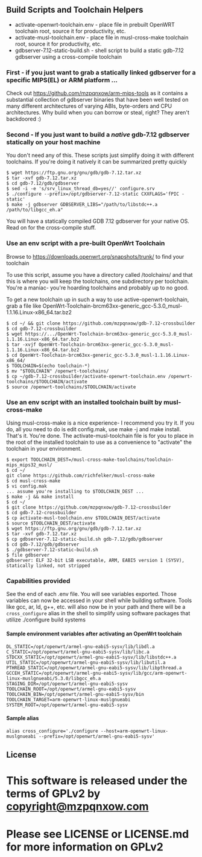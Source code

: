 ## Build Scripts and Toolchain Helpers

* activate-openwrt-toolchain.env - place file in prebuilt OpenWRT toolchain root, source it for productivity, etc.
* activate-musl-toolchain.env - place file in musl-cross-make toolchain root, source it for productivity, etc.
* gdbserver-7.12-static-build.sh - shell script to build a static gdb-7.12 gdbserver using a cross-compile toolchain

### First - if you just want to grab a statically linked gdbserver for a specific MIPS(EL) or ARM platform ...

Check out https://github.com/mzpqnxow/arm-mips-tools as it contains a substantial collection of gdbserver binaries that have been well tested on many different architectures of varying ABIs, byte-orders and CPU architectures. Why build when you can borrow or steal, right? They aren't backdoored :)

### Second - If you just want to build a *native* gdb-7.12 gdbserver statically on your host machine

You don't need any of this. These scripts just simplify doing it with different toolchains. If you're doing it natively it can be summarized pretty quickly

```
$ wget https://ftp.gnu.org/gnu/gdb/gdb-7.12.tar.xz
$ tar -xvf gdb-7.12.tar.xz
$ cd gdb-7.12/gdb/gdbserver
$ sed -i -e 's/srv_linux_thread_db=yes//' configure.srv
$ ./configure --prefix=/opt/gdbserver-7.12-static CXXFLAGS='fPIC -static'
$ make -j gdbserver GDBSERVER_LIBS="/path/to/libstdc++.a /path/to/libgcc_eh.a"
```

You will have a statically compiled GDB 7.12 gdbserver for your native OS. Read on for the cross-compile stuff.

### Use an env script with a pre-built OpenWrt Toolchain

Browse to https://downloads.openwrt.org/snapshots/trunk/ to find your toolchain

To use this script, assume you have a directory called /toolchains/ and that this is where you will keep the toolchains, one subdirectory per toolchain. You're a maniac- you're hoarding toolchains and probably up to no good.

To get a new toolchain up in such a way to use active-openwrt-toolchain, grab a file like OpenWrt-Toolchain-brcm63xx-generic_gcc-5.3.0_musl-1.1.16.Linux-x86_64.tar.bz2


```
$ cd ~/ && git clone https://github.com/mzpqnxow/gdb-7.12-crossbuilder
$ cd gdb-7.12-crossbuilder
$ wget https://.../OpenWrt-Toolchain-brcm63xx-generic_gcc-5.3.0_musl-1.1.16.Linux-x86_64.tar.bz2
$ tar -xvjf OpenWrt-Toolchain-brcm63xx-generic_gcc-5.3.0_musl-1.1.16.Linux-x86_64.tar.bz2
$ cd OpenWrt-Toolchain-brcm63xx-generic_gcc-5.3.0_musl-1.1.16.Linux-x86_64/
$ TOOLCHAIN=$(echo toolchain-*)
$ mv "$TOOLCHAIN" /openwrt-toolchains/
$ cp ~/gdb-7.12-crossbuilder/activate-openwrt-toolchain.env /openwrt-toolchains/$TOOLCHAIN/activate
$ source /openwrt-toolchains/$TOOLCHAIN/activate
```

### Use an env script with an installed toolchain built by musl-cross-make

Using musl-cross-make is a nice experience- I recommend you try it. If you do, all you need to do is edit config.mak, use make -j and make install. That's it. You're done. The activate-musl-toolchain file is for you to place in the root of the installed toolchain to use as a convenience to "activate" the toolchain in your environment.

```
$ export TOOLCHAIN_DEST=/musl-cross-make-toolchains/toolchain-mips_mips32_musl/
$ cd ~/
git clone https://github.com/richfelker/musl-cross-make
$ cd musl-cross-make
$ vi config.mak
... assume you're installing to $TOOLCHAIN_DEST ...
$ make -j && make install
$ cd ~/
$ git clone https://github.com/mzpqnxow/gdb-7.12-crossbuilder
$ cd gdb-7.12-crossbuilder
$ cp activate-musl-toolchain.env $TOOLCHAIN_DEST/activate
$ source $TOOLCHAIN_DEST/activate
$ wget https://ftp.gnu.org/gnu/gdb/gdb-7.12.tar.xz
$ tar -xvf gdb-7.12.tar.xz
$ cp gdbserver-7.12-static-build.sh gdb-7.12/gdb/gdbserver
$ cd gdb-7.12/gdb/gdbserver
$ ./gdbserver-7.12-static-build.sh
$ file gdbserver
gdbserver: ELF 32-bit LSB executable, ARM, EABI5 version 1 (SYSV), statically linked, not stripped
```

### Capabilities provided

See the end of each .env file. You will see variables exported. Those variables can now be accessed in your shell while building software. Tools like gcc, ar, ld, g++, etc. will also now be in your path and there will be a ```cross_configure``` alias in the shell to simplify using software packages that utilize ./configure build systems

#### Sample environment variables after activating an OpenWrt toolchain

```
DL_STATIC=/opt/openwrt/armel-gnu-eabi5-sysv/lib/libdl.a
C_STATIC=/opt/openwrt/armel-gnu-eabi5-sysv/lib/libc.a
STDCXX_STATIC=/opt/openwrt/armel-gnu-eabi5-sysv/lib/libstdc++.a
UTIL_STATIC=/opt/openwrt/armel-gnu-eabi5-sysv/lib/libutil.a
PTHREAD_STATIC=/opt/openwrt/armel-gnu-eabi5-sysv/lib/libpthread.a
GCCEH_STATIC=/opt/openwrt/armel-gnu-eabi5-sysv/lib/gcc/arm-openwrt-linux-muslgnueabi/5.3.0/libgcc_eh.a
STAGING_DIR=/opt/openwrt/armel-gnu-eabi5-sysv
TOOLCHAIN_ROOT=/opt/openwrt/armel-gnu-eabi5-sysv
TOOLCHAIN_BIN=/opt/openwrt/armel-gnu-eabi5-sysv/bin
TOOLCHAIN_TARGET=arm-openwrt-linux-muslgnueabi
SYSTEM_ROOT=/opt/openwrt/armel-gnu-eabi5-sysv
```

#### Sample alias

```
alias cross_configure='./configure --host=arm-openwrt-linux-muslgnueabi --prefix=/opt/openwrt/armel-gnu-eabi5-sysv'
```

## License

# This software is released under the terms of GPLv2 by copyright@mzpqnxow.com
# Please see LICENSE or LICENSE.md for more information on GPLv2
